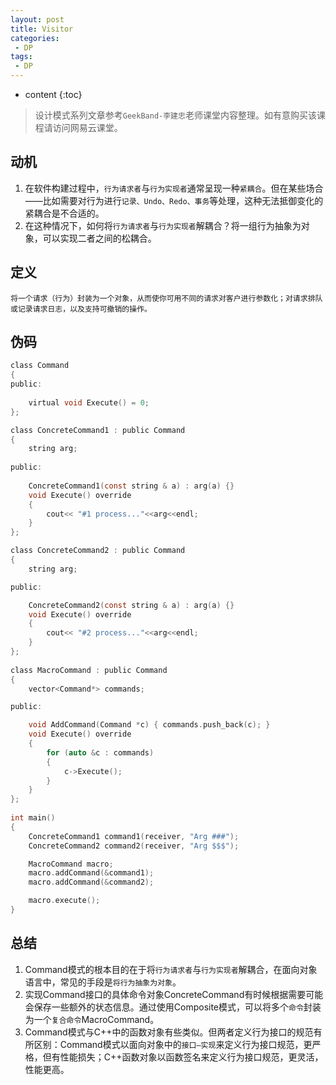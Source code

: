 ```yaml
---
layout: post
title: Visitor
categories: 
 - DP
tags:
 - DP
---
```


* content
{:toc}

> 设计模式系列文章参考`GeekBand-李建忠`老师课堂内容整理。如有意购买该课程请访问网易云课堂。

## 动机

1. 在软件构建过程中，`行为请求者`与`行为实现者`通常呈现一种`紧耦合`。但在某些场合——比如需要对行为进行`记录、Undo、Redo、事务`等处理，这种无法抵御变化的紧耦合是不合适的。
2. 在这种情况下，如何将`行为请求者`与`行为实现者`解耦合？将一组行为抽象为对象，可以实现二者之间的松耦合。




## 定义

	将一个请求（行为）封装为一个对象，从而使你可用不同的请求对客户进行参数化；对请求排队或记录请求日志，以及支持可撤销的操作。
	
## 伪码

```c
class Command
{
public:
	
	virtual void Execute() = 0;
};

class ConcreteCommand1 : public Command
{
	string arg;
    
public:
	
	ConcreteCommand1(const string & a) : arg(a) {}
	void Execute() override
	{
		cout<< "#1 process..."<<arg<<endl;
	}
};

class ConcreteCommand2 : public Command
{
	string arg;

public:

	ConcreteCommand2(const string & a) : arg(a) {}
	void Execute() override
	{
		cout<< "#2 process..."<<arg<<endl;
	}
};
     
class MacroCommand : public Command
{
	vector<Command*> commands;

public:

	void AddCommand(Command *c) { commands.push_back(c); }
	void Execute() override
	{
		for (auto &c : commands)
		{
			c->Execute();
		}
	}
};
 
int main()
{
	ConcreteCommand1 command1(receiver, "Arg ###");
	ConcreteCommand2 command2(receiver, "Arg $$$");

	MacroCommand macro;
	macro.addCommand(&command1);
	macro.addCommand(&command2);

	macro.execute();
}
```

## 总结

1. Command模式的根本目的在于将`行为请求者`与`行为实现者`解耦合，在面向对象语言中，常见的手段是`将行为抽象为对象`。
2. 实现Command接口的具体命令对象ConcreteCommand有时候根据需要可能会保存一些额外的状态信息。通过使用Composite模式，可以将多个`命令`封装为一个`复合命令`MacroCommand。
3. Command模式与C++中的函数对象有些类似。但两者定义行为接口的规范有所区别：Command模式以面向对象中的`接口—实现`来定义行为接口规范，更严格，但有性能损失；C++函数对象以函数签名来定义行为接口规范，更灵活，性能更高。



